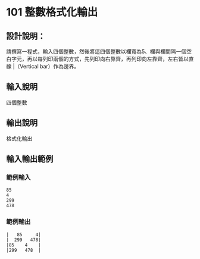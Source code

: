 # 101 整數格式化輸出

## 設計說明：

請撰寫一程式，輸入四個整數，然後將這四個整數以欄寬為5、欄與欄間隔一個空白字元，再以每列印兩個的方式，先列印向右靠齊，再列印向左靠齊，左右皆以直線 |（Vertical bar）作為邊界。

## 輸入說明

四個整數

## 輸出說明

格式化輸出

## 輸入輸出範例

### 範例輸入

```
85
4
299
478
```

### 範例輸出

```
|   85     4|
|  299   478|
|85    4    |
|299   478  |
```